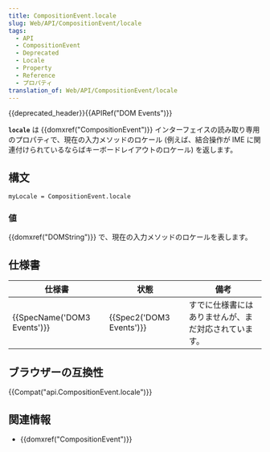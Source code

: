 ```yaml
---
title: CompositionEvent.locale
slug: Web/API/CompositionEvent/locale
tags:
  - API
  - CompositionEvent
  - Deprecated
  - Locale
  - Property
  - Reference
  - プロパティ
translation_of: Web/API/CompositionEvent/locale
---
```

{{deprecated_header}}{{APIRef("DOM Events")}}

**`locale`** は {{domxref("CompositionEvent")}} インターフェイスの読み取り専用のプロパティで、現在の入力メソッドのロケール (例えば、結合操作が IME に関連付けられているならばキーボードレイアウトのロケール) を返します。

## 構文

```
myLocale = CompositionEvent.locale
```

### 値

{{domxref("DOMString")}} で、現在の入力メソッドのロケールを表します。

## 仕様書

| 仕様書                               | 状態                             | 備考                                                 |
| ------------------------------------ | -------------------------------- | ---------------------------------------------------- |
| {{SpecName('DOM3 Events')}} | {{Spec2('DOM3 Events')}} | すでに仕様書にはありませんが、まだ対応されています。 |

## ブラウザーの互換性

{{Compat("api.CompositionEvent.locale")}}

## 関連情報

- {{domxref("CompositionEvent")}}
